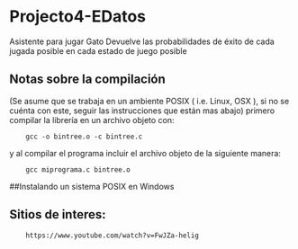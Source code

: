 # Projecto4-EDatos
Asistente para jugar Gato
Devuelve las probabilidades de éxito de cada jugada posible en cada estado de juego posible

## Notas sobre la compilación
(Se asume que se trabaja en un ambiente POSIX ( i.e. Linux, OSX ), 
si no se cuénta con este, seguir las instrucciones que están mas abajo)
primero compilar la librería en un archivo objeto con:

        gcc -o bintree.o -c bintree.c
        
y al compilar el programa incluir el archivo objeto de la siguiente manera:

        gcc miprograma.c bintree.o
##Instalando un sistema POSIX en Windows



## Sitios de interes:
        https://www.youtube.com/watch?v=FwJZa-helig
